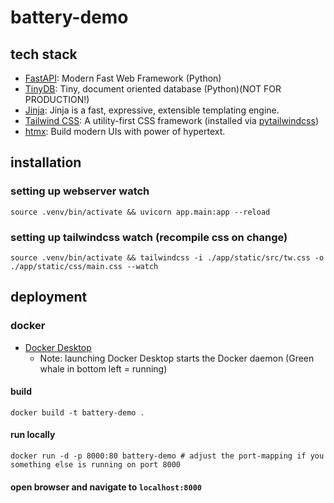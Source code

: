 # battery-demo

## tech stack

- [FastAPI](https://fastapi.tiangolo.com/): Modern Fast Web Framework (Python)
- [TinyDB](https://tinydb.readthedocs.io/en/latest/index.html): Tiny, document oriented database (Python)(NOT FOR PRODUCTION!)
- [Jinja](https://jinja.palletsprojects.com/en/3.1.x/): Jinja is a fast, expressive, extensible templating engine.
- [Tailwind CSS](https://tailwindcss.com/): A utility-first CSS framework (installed via [pytailwindcss](https://pypi.org/project/pytailwindcss/))
- [htmx](https://htmx.org/): Build modern UIs with power of hypertext.

## installation

### setting up webserver watch

```
source .venv/bin/activate && uvicorn app.main:app --reload
```

### setting up tailwindcss watch (recompile css on change)

```
source .venv/bin/activate && tailwindcss -i ./app/static/src/tw.css -o ./app/static/css/main.css --watch

```

## deployment

### docker

- [Docker Desktop](https://www.docker.com/products/docker-desktop/)
  - Note: launching Docker Desktop starts the Docker daemon (Green whale in bottom left = running)

#### build

```
docker build -t battery-demo .
```

#### run locally

```
docker run -d -p 8000:80 battery-demo # adjust the port-mapping if you something else is running on port 8000
```

#### open browser and navigate to `localhost:8000`
